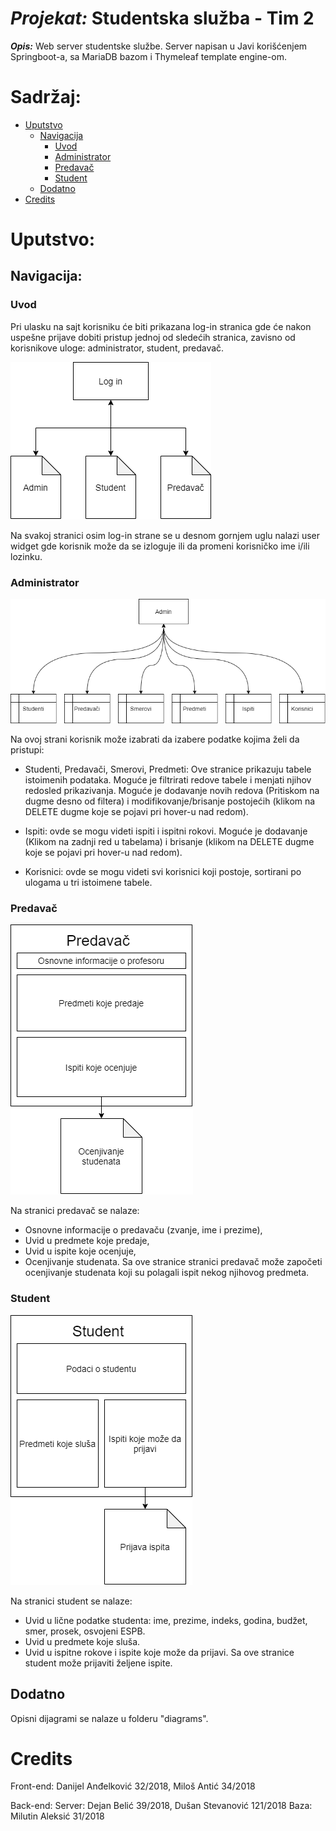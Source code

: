 # ***Projekat:*** Studentska služba - Tim 2

***Opis:*** Web server studentske službe. Server napisan u Javi korišćenjem Springboot-a, sa MariaDB bazom i Thymeleaf template engine-om.

# Sadržaj:

- [Uputstvo](#uputstvo)
    * [Navigacija](##navigacija)
        + [Uvod](###uvod)
        + [Administrator](###administrator)
        + [Predavač](###predavač)
        + [Student](###student)
    * [Dodatno](##dodatno)
- [Credits](#credits)

# Uputstvo:

## Navigacija:

### Uvod

Pri ulasku na sajt korisniku će biti prikazana log-in stranica gde će nakon uspešne prijave dobiti pristup jednoj od sledećih stranica, zavisno od korisnikove uloge: administrator, student, predavač.

![Log-in dijagram](/diagrams/login_diagram.png)

Na svakoj stranici osim log-in strane se u desnom gornjem uglu nalazi user widget gde korisnik može da se izloguje ili da promeni korisničko ime i/ili lozinku.

### Administrator

![Administrator dijagram](/diagrams/admin_diagram.png)

Na ovoj strani korisnik može izabrati da izabere podatke kojima želi da pristupi:
- Studenti, Predavači, Smerovi, Predmeti: Ove stranice prikazuju tabele istoimenih podataka.
Moguće je filtrirati redove tabele i menjati njihov redosled prikazivanja. Moguće je dodavanje novih redova (Pritiskom na dugme desno od filtera) i modifikovanje/brisanje postojećih (klikom na DELETE dugme koje se pojavi pri hover-u nad redom).

- Ispiti: ovde se mogu videti ispiti i ispitni rokovi. Moguće je dodavanje (Klikom na zadnji red u tabelama) i brisanje (klikom na DELETE dugme koje se pojavi pri hover-u nad redom).

- Korisnici: ovde se mogu videti svi korisnici koji postoje, sortirani po ulogama u tri istoimene tabele.

### Predavač

![Predavač dijagram](/diagrams/predavac_diagram.png)

Na stranici predavač se nalaze:
- Osnovne informacije o predavaču (zvanje, ime i prezime),
- Uvid u predmete koje predaje,
- Uvid u ispite koje ocenjuje,
- Ocenjivanje studenata.
Sa ove stranice stranici predavač može započeti ocenjivanje studenata koji su polagali ispit nekog njihovog predmeta.

### Student

![Student dijagram](/diagrams/student_diagram.png)

Na stranici student se nalaze:
- Uvid u lične podatke studenta: ime, prezime, indeks, godina, budžet, smer, prosek, osvojeni ESPB.
- Uvid u predmete koje sluša.
- Uvid u ispitne rokove i ispite koje može da prijavi.
Sa ove stranice student može prijaviti željene ispite.

## Dodatno
Opisni dijagrami se nalaze u folderu "diagrams".

# Credits

Front-end: Danijel Anđelković 32/2018, Miloš Antić 34/2018

Back-end:
    Server: Dejan Belić 39/2018, Dušan Stevanović 121/2018
    Baza: Milutin Aleksić 31/2018


